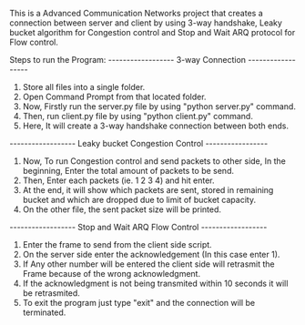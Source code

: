 This is a Advanced Communication Networks project that creates a connection between server and client by using 3-way handshake, Leaky bucket algorithm for Congestion control 
and Stop and Wait ARQ protocol for Flow control.

Steps to run the Program:
------------------ 3-way Connection ------------------
1. Store all files into a single folder.
2. Open Command Prompt from that located folder.
3. Now, Firstly run the server.py file by using "python server.py" command.
4. Then, run client.py file by using "python client.py" command.
5. Here, It will create a 3-way handshake connection between both ends.

------------------ Leaky bucket Congestion Control -----------------

1. Now, To run Congestion control and send packets to other side,
   In the beginning, Enter the total amount of packets to be send.
2. Then, Enter each packets (ie. 1 2 3 4) and hit enter.
3. At the end, it will show which packets are sent, stored in remaining bucket 
   and which are dropped due to limit of bucket capacity.
4. On the other file, the sent packet size will be printed.

------------------ Stop and Wait ARQ Flow Control ------------------

1. Enter the frame to send from the client side script.
2. On the server side enter the acknowledgement (In this case enter 1).
3. If Any other number will be entered the client side will retrasmit the
   Frame because of the wrong acknowledgment.
4. If the acknowledgment is not being transmited within 10 seconds it
   will be retrasmited.
5. To exit the program just type "exit" and the connection will be terminated.
